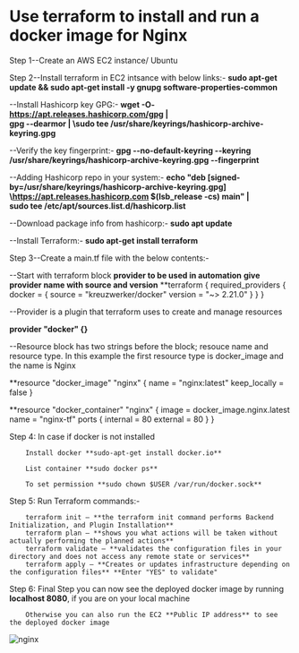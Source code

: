 # Use terraform to install and run a docker image for Nginx

Step 1--Create an AWS EC2 instance/ Ubuntu


Step 2--Install terraform in EC2 intsance with below links:-
**sudo apt-get update && sudo apt-get install -y gnupg software-properties-common**

--Install Hashicorp key GPG:-
**wget -O- https://apt.releases.hashicorp.com/gpg | \
  gpg --dearmor | \sudo tee /usr/share/keyrings/hashicorp-archive-keyring.gpg**

--Verify the key fingerprint:-
**gpg --no-default-keyring \--keyring /usr/share/keyrings/hashicorp-archive-keyring.gpg \--fingerprint**

--Adding Hashicorp repo in your system:-
**echo "deb [signed-by=/usr/share/keyrings/hashicorp-archive-keyring.gpg] \https://apt.releases.hashicorp.com $(lsb_release -cs) main" | \
  sudo tee /etc/apt/sources.list.d/hashicorp.list**

--Download package info from hashicorp:-
**sudo apt update**

--Install Terraform:-
**sudo apt-get install terraform**




Step 3--Create a main.tf file with the below contents:-

--Start with terraform block **provider to be used in automation** **give provider name with source and version**
**terraform {
       required_providers {
       docker = {
       source = "kreuzwerker/docker"
       version = "~> 2.21.0"
}
}
}

--Provider is a plugin that terraform uses to create and manage resources

**provider "docker" {}**

--Resource block has two strings before the block; resouce name and resource type. In this example the first resource type is docker_image and the name is Nginx

**resource "docker_image" "nginx" {
name           = "nginx:latest"
keep_locally = false
}

**resource "docker_container" "nginx" {
image = docker_image.nginx.latest
name = "nginx-tf"
ports {
       internal = 80
       external = 80
}
}



Step 4: In case if docker is not installed

        Install docker **sudo-apt-get install docker.io**
        
        List container **sudo docker ps**
        
        To set permission **sudo chown $USER /var/run/docker.sock**
        
        
        
Step 5: Run Terraform commands:-

        terraform init — **the terraform init command performs Backend Initialization, and Plugin Installation**
        terraform plan — **shows you what actions will be taken without actually performing the planned actions**
        terraform validate — **validates the configuration files in your directory and does not access any remote state or services**
        terraform apply — **Creates or updates infrastructure depending on the configuration files** **Enter "YES" to validate"
      
      
Step 6: Final Step you can now see the deployed docker image by running **localhost 8080**, if you are on your local machine

        Otherwise you can also run the EC2 **Public IP address** to see the deployed docker image 
![nginx](https://user-images.githubusercontent.com/113809732/210851157-73f58591-4ec5-4b5b-a802-89c80635746f.png)


        
